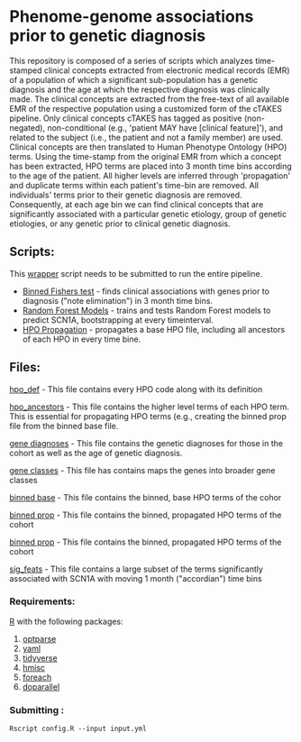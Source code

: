 # Phenome-genome associations prior to genetic diagnosis

This repository is composed of a series of scripts which analyzes time-stamped clinical concepts extracted from electronic medical records (EMR) of a population of which a significant sub-population has a genetic diagnosis and the age at which the respective diagnosis was clinically made.
The clinical concepts are extracted from the free-text of all available EMR of the respective population using a customized form of the cTAKES pipeline. Only clinical concepts cTAKES has tagged as positive (non-negated), non-conditional (e.g., 'patient MAY have [clinical feature]'), and related to the subject (i.e., the patient and not a family member) are used. Clinical concepts are then translated to Human Phenotype Ontology (HPO) terms. Using the time-stamp from the original EMR from which a concept has been extracted, HPO terms are placed into 3 month time bins according to the age of the patient. All higher levels are inferred through 'propagation' and duplicate terms within each patient's time-bin are removed. All individuals' terms prior to their genetic diagnosis are removed.
Consequently, at each age bin we can find clinical concepts that are significantly associated with a particular genetic etiology, group of genetic etiologies, or any genetic prior to clinical genetic diagnosis.


## Scripts:

This [wrapper](https://github.com/shiva-g/The-Cube/blob/master/wrapper.R) script needs to be submitted to run the entire pipeline.
* [Binned Fishers test](https://github.com/galerp/Cube3/blob/main/scripts/fisher_dx_binned.R) - finds clinical associations with genes prior to diagnosis ("note elimination") in 3 month time bins.
* [Random Forest Models](https://github.com/galerp/Cube3/blob/main/scripts/rf_dx_model.R) - trains and tests Random Forest models to predict SCN1A, bootstrapping at every timeinterval.
* [HPO Propagation](https://github.com/galerp/Cube3/blob/main/additionial_analyses/compose_prop.R)  - propagates a base HPO file, including all ancestors of each HPO in every time bine.


## Files: ##

[hpo_def](https://github.com/galerp/Cube3/blob/main/Files/HPO_def_rl_2020-10-12_dl_2021-08-03.csv) - This file contains every HPO code along with its definition

[hpo_ancestors](https://github.com/galerp/Cube3/blob/main/Files/HPO_ancs_rl_2020-10-12_dl_2021-08-03.csv) -  This file contains the higher level terms of each HPO term. This is essential for propagating HPO terms (e.g., creating the binned prop file from the binned base file.

[gene diagnoses](https://github.com/galerp/Cube3/blob/main/Files/example_gene_data.csv) -  This file contains the genetic diagnoses for those in the cohort as well as the age of genetic diagnosis.

[gene classes](https://github.com/galerp/Cube3/blob/main/Files/gene_classes.csv) -  This file has contains maps the genes into broader gene classes

[binned base](https://github.com/galerp/Cube3/blob/main/Files/example_bin_base.csv) -  This file contains the binned, base HPO terms of the cohor

[binned prop](https://github.com/galerp/Cube3/blob/main/Files/example_bin_prop.csv) -  This file contains the binned, propagated HPO terms of the cohort

[binned prop](https://github.com/galerp/Cube3/blob/main/Files/example_bin_prop.csv) -  This file contains the binned, propagated HPO terms of the cohort

[sig_feats](https://github.com/galerp/Cube3/blob/main/Files/scn1a_1month_accord_sig_feats.csv) - This file contains a large subset of the terms significantly associated with SCN1A with moving 1 month ("accordian") time bins


### Requirements:
  [R](https://www.r-project.org/) with the following packages:
1. [optparse](https://cran.r-project.org/web/packages/optparse/index.html)
2. [yaml](https://cran.r-project.org/web/packages/yaml/index.html)
3. [tidyverse](https://cran.r-project.org/web/packages/tidyverse/index.html)
4. [hmisc](https://cran.r-project.org/web/packages/hmisc/index.html)
5. [foreach](https://cran.r-project.org/web/packages/foreach/index.html)
6. [doparallel](https://cran.r-project.org/web/packages/doparallel/index.html)

### Submitting :

```
Rscript config.R --input input.yml
```
